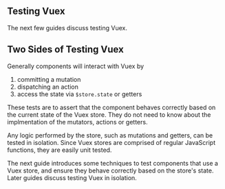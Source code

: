 ## Testing Vuex

The next few guides discuss testing Vuex.

## Two Sides of Testing Vuex

Generally components will interact with Vuex by

1. committing a mutation
2. dispatching an action
3. access the state via `$store.state` or getters

These tests are to assert that the component behaves correctly based on the current state of the Vuex store. They do not need to know about the implmentation of the mutators, actions or getters.

Any logic performed by the store, such as mutations and getters, can be tested in isolation. Since Vuex stores are comprised of regular JavaScript functions, they are easily unit tested.

The next guide introduces some techniques to test components that use a Vuex store, and ensure they behave correctly based on the store's state. Later guides discuss testing Vuex in isolation.
